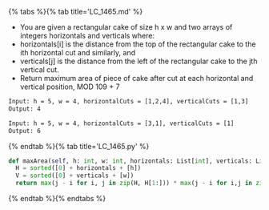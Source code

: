 {% tabs %}{% tab title='LC_1465.md' %}

* You are given a rectangular cake of size h x w and two arrays of integers horizontals and verticals where:
* horizontals[i] is the distance from the top of the rectangular cake to the ith horizontal cut and similarly, and
* verticals[j] is the distance from the left of the rectangular cake to the jth vertical cut.
* Return maximum area of piece of cake after cut at each horizontal and vertical position, MOD 109 + 7

```txt
Input: h = 5, w = 4, horizontalCuts = [1,2,4], verticalCuts = [1,3]
Output: 4

Input: h = 5, w = 4, horizontalCuts = [3,1], verticalCuts = [1]
Output: 6
```

{% endtab %}{% tab title='LC_1465.py' %}

```py
def maxArea(self, h: int, w: int, horizontals: List[int], verticals: List[int]) -> int:
  H = sorted([0] + horizontals + [h])
  V = sorted([0] + verticals + [w])
  return max(j - i for i, j in zip(H, H[1:])) * max(j - i for i,j in zip(V, V[1:])) % (10 ** 9 + 7)
```

{% endtab %}{% endtabs %}
